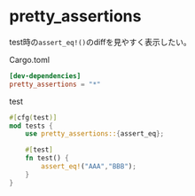 # pretty_assertions

test時の`assert_eq!()`のdiffを見やすく表示したい。

Cargo.toml
```toml
[dev-dependencies]
pretty_assertions = "*"
```

test
```rust
#[cfg(test)]
mod tests {
    use pretty_assertions::{assert_eq};

    #[test]
    fn test() {
        assert_eq!("AAA","BBB");
    }
}
```
